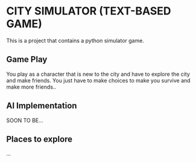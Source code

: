 # CITY SIMULATOR (TEXT-BASED GAME)
This is a project that contains a python simulator game. 

## Game Play
You play as a character that is new to the city and have to explore the city and make friends. You just have to make choices to make you survive and make more friends..

## AI Implementation
SOON TO BE...

## Places to explore
...

